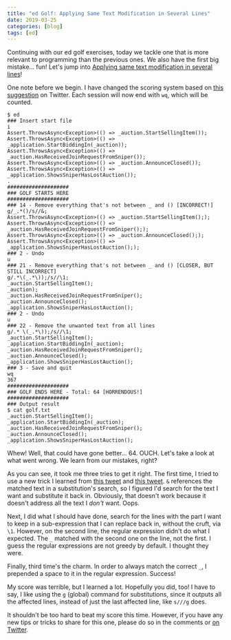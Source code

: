 ```yaml
---
title: "ed Golf: Applying Same Text Modification in Several Lines"
date: 2019-03-25
categories: [blog]
tags: [ed]
---
```

Continuing with our ed golf exercises, today we tackle one that is more relevant to programming than the previous ones. We also have the first big mistake... fun! Let's jump into [Applying same text modification in several lines](http://www.vimgolf.com/challenges/5bbb82f969a25f0009541350)!

One note before we begin. I have changed the scoring system based on [this suggestion](https://twitter.com/tpenguinltg/status/1108688836958318592) on Twitter. Each session will now end with `wq`, which will be counted.

```
$ ed
### Insert start file
i
Assert.ThrowsAsync<Exception>(() => _auction.StartSellingItem());
Assert.ThrowsAsync<Exception>(() => _application.StartBiddingIn(_auction));
Assert.ThrowsAsync<Exception>(() => _auction.HasReceivedJoinRequestFromSniper());
Assert.ThrowsAsync<Exception>(() => _auction.AnnounceClosed());
Assert.ThrowsAsync<Exception>(() => _application.ShowsSniperHasLostAuction());
.
####################
### GOLF STARTS HERE
####################
### 14 - Remove everything that's not between _ and () [INCORRECT!]
g/_.*()/s//&;
Assert.ThrowsAsync<Exception>(() => _auction.StartSellingItem(););
Assert.ThrowsAsync<Exception>(() => _auction.HasReceivedJoinRequestFromSniper(););
Assert.ThrowsAsync<Exception>(() => _auction.AnnounceClosed(););
Assert.ThrowsAsync<Exception>(() => _application.ShowsSniperHasLostAuction(););
### 2 - Undo
u
### 21 - Remove everything that's not between _ and () [CLOSER, BUT STILL INCORRECT]
g/.*\(_.*\));/s//\1;
_auction.StartSellingItem();
_auction);
_auction.HasReceivedJoinRequestFromSniper();
_auction.AnnounceClosed();
_application.ShowsSniperHasLostAuction();
### 2 - Undo
u
### 22 - Remove the unwanted text from all lines
g/.* \(_.*\));/s//\1;
_auction.StartSellingItem();
_application.StartBiddingIn(_auction);
_auction.HasReceivedJoinRequestFromSniper();
_auction.AnnounceClosed();
_application.ShowsSniperHasLostAuction();
### 3 - Save and quit
wq
367
####################
### GOLF ENDS HERE - Total: 64 [HORRENDOUS!]
####################
### Output result
$ cat golf.txt 
_auction.StartSellingItem();
_application.StartBiddingIn(_auction);
_auction.HasReceivedJoinRequestFromSniper();
_auction.AnnounceClosed();
_application.ShowsSniperHasLostAuction();
```

Whew! Well, that could have gone better... 64. OUCH. Let's take a look at what went wrong. We learn from our mistakes, right?

As you can see, it took me three tries to get it right. The first time, I tried to use a new trick I learned from [this tweet](https://twitter.com/ed1conf/status/1107839605368385536) and [this tweet](https://twitter.com/tpenguinltg/status/1107841838143234049). `&` references the matched text in a substitution's search, so I figured I'd search for the text I want and substitute it back in. Obviously, that doesn't work because it doesn't address all the text I _don't_ want. Oops. 

Next, I did what I should have done, search for the lines with the part I want to keep in a sub-expression that I can replace back in, without the cruft, via `\1`. However, on the second line, the regular expression didn't do what I expected. The `_` matched with the second one on the line, not the first. I guess the regular expressions are not greedy by default. I thought they were. 

Finally, third time's the charm. In order to always match the correct `_`, I prepended a space to it in the regular expression. Success!

My score was terrible, but I learned a lot. Hopefully you did, too! I have to say, I like using the `g` (global) command for substitutions, since it outputs all the affected lines, instead of just the last affected line, like `s///g` does.

It shouldn't be too hard to beat my score this time. However, if you have any new tips or tricks to share for this one, please do so in the comments or [on Twitter](https://twitter.com/echosa).
